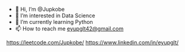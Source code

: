 - 👋 Hi, I’m @Jupkobe
- 👀 I’m interested in Data Science
- 🌱 I’m currently learning Python
- 📫 How to reach me eyupglt42@gmail.com

https://leetcode.com/Jupkobe/
https://www.linkedin.com/in/eyupglt/


<!---
Jupkobe/Jupkobe is a ✨ special ✨ repository because its `README.md` (this file) appears on your GitHub profile.
You can click the Preview link to take a look at your changes.
--->
